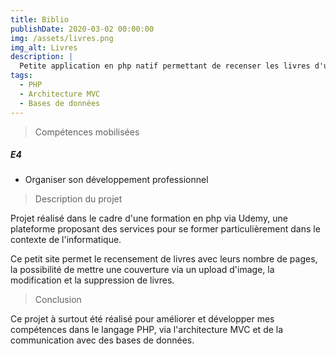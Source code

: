 ```yaml
---
title: Biblio
publishDate: 2020-03-02 00:00:00
img: /assets/livres.png
img_alt: Livres
description: |
  Petite application en php natif permettant de recenser les livres d'une biliothèque
tags:
  - PHP
  - Architecture MVC 
  - Bases de données
---
```


> Compétences mobilisées

##### E4
- Organiser son développement professionnel

> Description du projet

Projet réalisé dans le cadre d'une formation en php via Udemy, une plateforme proposant des services pour se former particulièrement dans le contexte de l'informatique. 

Ce petit site permet le recensement de livres avec leurs nombre de pages, la possibilité de mettre une couverture via un upload d'image, la modification et la suppression de livres. 

> Conclusion

Ce projet à surtout été réalisé pour améliorer et développer mes compétences dans le langage PHP, via l'architecture MVC et de la communication avec des bases de données. 





